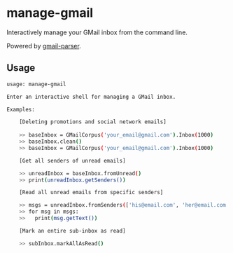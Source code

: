 # manage-gmail

Interactively manage your GMail inbox from the command line.

Powered by [gmail-parser](../python/gmail-parser.md).

## Usage

```bash
usage: manage-gmail

Enter an interactive shell for managing a GMail inbox.

Examples:

    [Deleting promotions and social network emails]
      
    >> baseInbox = GMailCorpus('your_email@gmail.com').Inbox(1000)
    >> baseInbox.clean()
    >> baseInbox = GMailCorpus('your_email@gmail.com').Inbox(1000)

    [Get all senders of unread emails]

    >> unreadInbox = baseInbox.fromUnread()
    >> print(unreadInbox.getSenders())

    [Read all unread emails from specific senders]

    >> msgs = unreadInbox.fromSenders(['his@email.com', 'her@email.com']).getMessages()
    >> for msg in msgs:
    >>   print(msg.getText())

    [Mark an entire sub-inbox as read]

    >> subInbox.markAllAsRead()

```

